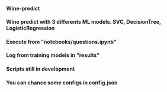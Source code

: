 #### Wine-predict
#### Wine predict with 3 differents ML models. SVC, DecisionTree, LogisticRegression
#### Execute from "notebooks/questions.ipynb"
#### Log from training models in "results"
#### Scripts still in development
#### You can chance some configs in config.json